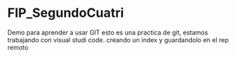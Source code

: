 # FIP_SegundoCuatri
Demo para aprender a usar GIT
esto es una practica de git, estamos trabajando con visual studi code. creando un index y guardandolo en el rep remoto
